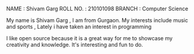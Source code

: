 NAME : Shivam Garg ROLL NO. : 210101098 BRANCH : Computer Science

My name is Shivam Garg , I am from Gurgaon. My interests include music 
and sports , Lately i have taken an interest in programming
 
 
I like open source because it is a great way for me to showcase my creativity and knowledge. It's interesting and fun to do. 
